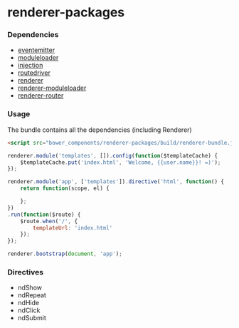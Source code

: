 # renderer-packages

### Dependencies
- [eventemitter](https://github.com/VictorQueiroz/eventemitter)
- [moduleloader](https://github.com/VictorQueiroz/moduleloader)
- [injection](https://github.com/VictorQueiroz/injector)
- [routedriver](https://github.com/VictorQueiroz/routedriver)
- [renderer](https://github.com/VictorQueiroz/renderer)
- [renderer-moduleloader](https://github.com/VictorQueiroz/renderer-moduleloader)
- [renderer-router](https://github.com/VictorQueiroz/renderer-router)

### Usage

The bundle contains all the dependencies (including Renderer)

```html
<script src="bower_components/renderer-packages/build/renderer-bundle.js"></script>
```

```js
renderer.module('templates', []).config(function($templateCache) {
	$templateCache.put('index.html', 'Welcome, {{user.name}}! =)');
});

renderer.module('app', ['templates']).directive('html', function() {
	return function(scope, el) {

	};
})
.run(function($route) {
	$route.when('/', {
		templateUrl: 'index.html'
	});
});

renderer.bootstrap(document, 'app');
```

### Directives
- ndShow
- ndRepeat
- ndHide
- ndClick
- ndSubmit